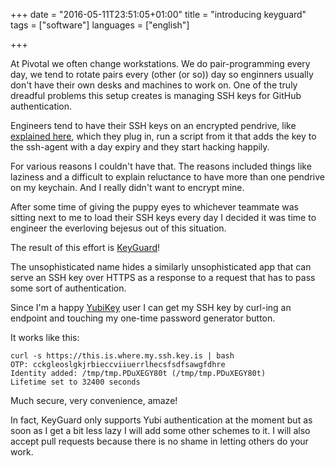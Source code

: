 +++
date = "2016-05-11T23:51:05+01:00"
title = "introducing keyguard"
tags = ["software"]
languages = ["english"]

+++

At Pivotal we often change workstations. We do pair-programming every day, we tend to rotate pairs every (other (or so)) day so enginners usually don't have their own desks and machines to work on. One of the truly dreadful problems this setup creates is managing SSH keys for GitHub authentication.

<!--more-->

Engineers tend to have their SSH keys on an encrypted pendrive, like [explained here](http://tammersaleh.com/posts/building-an-encrypted-usb-drive-for-your-ssh-keys-in-os-x/), which they plug in, run a script from it that adds the key to the ssh-agent with a day expiry and they start hacking happily.

For various reasons I couldn't have that. The reasons included things like laziness and a difficult to explain reluctance to have more than one pendrive on my keychain. And I really didn't want to encrypt mine.

After some time of giving the puppy eyes to whichever teammate was sitting next to me to load their SSH keys every day I decided it was time to engineer the everloving bejesus out of this situation.

The result of this effort is [KeyGuard](https://github.com/cromega/keyguard)!

The unsophisticated name hides a similarly unsophisticated app that can serve an SSH key over HTTPS as a response to a request that has to pass some sort of authentication.

Since I'm a happy [YubiKey](https://www.yubico.com/faq/yubikey/) user I can get my SSH key by curl-ing an endpoint and touching my one-time password generator button.

It works like this:

```
curl -s https://this.is.where.my.ssh.key.is | bash
OTP: cckgleoslgkjrbieccviiuerrlhecsfsdfsawgfdhre
Identity added: /tmp/tmp.PDuXEGY80t (/tmp/tmp.PDuXEGY80t)
Lifetime set to 32400 seconds
```

Much secure, very convenience, amaze!

In fact, KeyGuard only supports Yubi authentication at the moment but as soon as I get a bit less lazy I will add some other schemes to it. I will also accept pull requests because there is no shame in letting others do your work.
